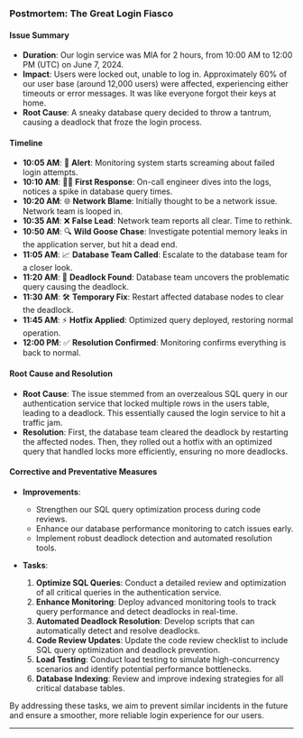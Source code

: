 ### Postmortem: The Great Login Fiasco

#### Issue Summary
- **Duration**: Our login service was MIA for 2 hours, from 10:00 AM to 12:00 PM (UTC) on June 7, 2024.
- **Impact**: Users were locked out, unable to log in. Approximately 60% of our user base (around 12,000 users) were affected, experiencing either timeouts or error messages. It was like everyone forgot their keys at home.
- **Root Cause**: A sneaky database query decided to throw a tantrum, causing a deadlock that froze the login process.


#### Timeline
- **10:05 AM**: 🚨 **Alert**: Monitoring system starts screaming about failed login attempts.
- **10:10 AM**: 🕵️‍♂️ **First Response**: On-call engineer dives into the logs, notices a spike in database query times.
- **10:20 AM**: 🌐 **Network Blame**: Initially thought to be a network issue. Network team is looped in.
- **10:35 AM**: ❌ **False Lead**: Network team reports all clear. Time to rethink.
- **10:50 AM**: 🔍 **Wild Goose Chase**: Investigate potential memory leaks in the application server, but hit a dead end.
- **11:05 AM**: 📈 **Database Team Called**: Escalate to the database team for a closer look.
- **11:20 AM**: 🥨 **Deadlock Found**: Database team uncovers the problematic query causing the deadlock.
- **11:30 AM**: 🛠 **Temporary Fix**: Restart affected database nodes to clear the deadlock.
- **11:45 AM**: ⚡ **Hotfix Applied**: Optimized query deployed, restoring normal operation.
- **12:00 PM**: ✅ **Resolution Confirmed**: Monitoring confirms everything is back to normal.

#### Root Cause and Resolution
- **Root Cause**: The issue stemmed from an overzealous SQL query in our authentication service that locked multiple rows in the users table, leading to a deadlock. This essentially caused the login service to hit a traffic jam.
- **Resolution**: First, the database team cleared the deadlock by restarting the affected nodes. Then, they rolled out a hotfix with an optimized query that handled locks more efficiently, ensuring no more deadlocks.

#### Corrective and Preventative Measures
- **Improvements**:
  - Strengthen our SQL query optimization process during code reviews.
  - Enhance our database performance monitoring to catch issues early.
  - Implement robust deadlock detection and automated resolution tools.
  
- **Tasks**:
  1. **Optimize SQL Queries**: Conduct a detailed review and optimization of all critical queries in the authentication service.
  2. **Enhance Monitoring**: Deploy advanced monitoring tools to track query performance and detect deadlocks in real-time.
  3. **Automated Deadlock Resolution**: Develop scripts that can automatically detect and resolve deadlocks.
  4. **Code Review Updates**: Update the code review checklist to include SQL query optimization and deadlock prevention.
  5. **Load Testing**: Conduct load testing to simulate high-concurrency scenarios and identify potential performance bottlenecks.
  6. **Database Indexing**: Review and improve indexing strategies for all critical database tables.

By addressing these tasks, we aim to prevent similar incidents in the future and ensure a smoother, more reliable login experience for our users.

---

